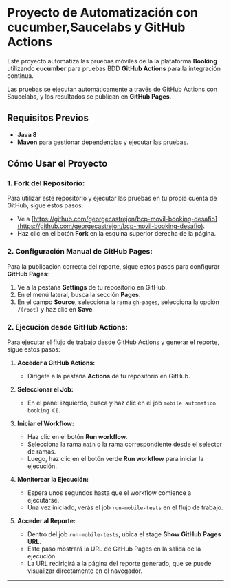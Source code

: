 # Proyecto de Automatización con cucumber,Saucelabs y GitHub Actions

Este proyecto automatiza las pruebas móviles de la la plataforma  **Booking** utilizando **cucumber** para pruebas BDD **GitHub Actions** para la integración continua. 

Las pruebas se ejecutan automáticamente a través de GitHub Actions con Saucelabs, y los resultados se publican en **GitHub Pages**.

## Requisitos Previos

- **Java 8**
- **Maven** para gestionar dependencias y ejecutar las pruebas.

## Cómo Usar el Proyecto

### 1. **Fork del Repositorio:**

Para utilizar este repositorio y ejecutar las pruebas en tu propia cuenta de GitHub, sigue estos pasos:

- Ve a [https://github.com/georgecastrejon/bcp-movil-booking-desafio](https://github.com/georgecastrejon/bcp-movil-booking-desafio).
- Haz clic en el botón **Fork** en la esquina superior derecha de la página.

### 2. **Configuración Manual de GitHub Pages:**

Para la publicación correcta del reporte, sigue estos pasos para configurar **GitHub Pages**:

1. Ve a la pestaña **Settings** de tu repositorio en GitHub.
2. En el menú lateral, busca la sección **Pages**.
3. En el campo **Source**, selecciona la rama `gh-pages`, selecciona la opción `/(root)` y haz clic en **Save**.

### 2. **Ejecución desde GitHub Actions:**

Para ejecutar el flujo de trabajo desde GitHub Actions y generar el reporte, sigue estos pasos:

1. **Acceder a GitHub Actions:**
    - Dirígete a la pestaña **Actions** de tu repositorio en GitHub.

2. **Seleccionar el Job:**
    - En el panel izquierdo, busca y haz clic en el job `mobile automation booking CI`.

3. **Iniciar el Workflow:**
    - Haz clic en el botón **Run workflow**.
    - Selecciona la rama `main` o la rama correspondiente desde el selector de ramas.
    - Luego, haz clic en el botón verde **Run workflow** para iniciar la ejecución.

4. **Monitorear la Ejecución:**
    - Espera unos segundos hasta que el workflow comience a ejecutarse.
    - Una vez iniciado, verás el job `run-mobile-tests` en el flujo de trabajo.

5. **Acceder al Reporte:**
    - Dentro del job `run-mobile-tests`, ubica el stage **Show GitHub Pages URL**.
    - Este paso mostrará la URL de GitHub Pages en la salida de la ejecución.
    - La URL redirigirá a la página del reporte generado, que se puede visualizar directamente en el navegador.

---
